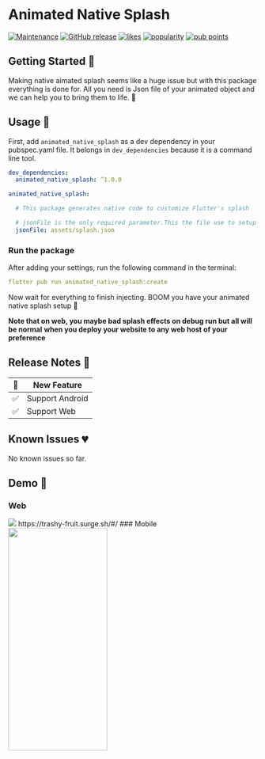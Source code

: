 # Animated Native Splash

[![Maintenance](https://img.shields.io/badge/Maintained%3F-yes-green.svg)](https://GitHub.com/Naereen/StrapDown.js/graphs/commit-activity)
[![GitHub release](https://img.shields.io/github/release/Naereen/StrapDown.js.svg)](https://github.com/Rexfordasamoah51/flutter_animated_splash_screen/releases/) [![likes](https://badges.bar/animated_native_splash/likes)](https://pub.dev/packages/animated_native_splash/score) [![popularity](https://badges.bar/animated_native_splash/popularity)](https://pub.dev/packages/animated_native_splash/score) [![pub points](https://badges.bar/animated_native_splash/pub%20points)](https://pub.dev/packages/animated_native_splash/score)

## Getting Started 🚀

Making native aimated splash seems like a huge issue but with this package everything is done for. All you need is Json file of your animated object and we can help you to bring them to life. 🎇

## Usage 🎨

First, add `animated_native_splash` as a dev dependency in your pubspec.yaml file. It belongs in `dev_dependencies` because it is a command line tool.

```yaml
dev_dependencies:
  animated_native_splash: ^1.0.0
```

```yaml
animated_native_splash:

  # This package generates native code to customize Flutter's splash

  # jsonFile is the only required parameter.This the file use to setup the animation object.
  jsonFile: assets/splash.json

```

### Run the package

After adding your settings, run the following command in the terminal:

```yaml
flutter pub run animated_native_splash:create
```

Now wait for everything to finish injecting. BOOM you have your animated native splash setup 🎉

**Note that on web, you maybe bad splash effects on debug run but all will be normal**
**when you deploy your website to any web host of your preference**

## Release Notes 💙

| 🚀   | New Feature                    |
| --- | ------------------------------ |
| ✅   | Support Android |
| ✅   | Support Web |

## Known Issues 💔

No known issues so far.

## Demo 👀

### Web

<img src="https://user-images.githubusercontent.com/36260221/151686035-c6893bd0-38a6-48d1-bfb7-9593724048d1.gif" >  
https://trashy-fruit.surge.sh/#/
### Mobile

<img src="https://user-images.githubusercontent.com/36260221/151686212-4926a2f7-a819-4124-a470-43a5c4478a0c.gif" width="200" height="450">
